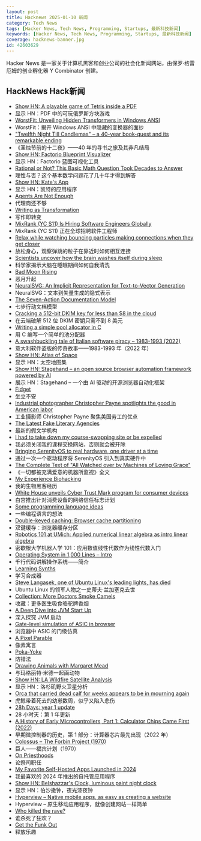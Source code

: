 ```yaml
---
layout: post
title: Hacknews 2025-01-10 新闻
category: Tech News
tags: [Hacker News, Tech News, Programming, Startups, 最新科技新闻]
keywords: [Hacker News, Tech News, Programming, Startups, 最新科技新闻]
coverage: hacknews-banner.jpg
id: 42603629
---
```


Hacker News 是一家关于计算机黑客和创业公司的社会化新闻网站，由保罗·格雷厄姆的创业孵化器 Y Combinator 创建。

## HackNews Hack新闻

- [Show HN: A playable game of Tetris inside a PDF](https://th0mas.nl/downloads/pdftris.pdf)
- 显示 HN：PDF 中的可玩俄罗斯方块游戏
- [WorstFit: Unveiling Hidden Transformers in Windows ANSI](https://blog.orange.tw/posts/2025-01-worstfit-unveiling-hidden-transformers-in-windows-ansi/)
- WorstFit：揭开 Windows ANSI 中隐藏的变换器的面纱
- ["Twelfth Night Till Candlemas" – a 40-year book-quest and its remarkable ending](https://davidallengreen.com/2024/12/twelfth-night-till-candlemas-the-story-of-a-forty-year-book-quest-and-of-its-remarkable-ending/)
- 《圣烛节前的十二夜》——40 年的寻书之旅及其非凡结局
- [Show HN: Factorio Blueprint Visualizer](https://github.com/piebro/factorio-blueprint-visualizer)
- 显示 HN：Factorio 蓝图可视化工具
- [Rational or Not? This Basic Math Question Took Decades to Answer](https://www.quantamagazine.org/rational-or-not-this-basic-math-question-took-decades-to-answer-20250108/)
- 理性与否？这个基本数学问题花了几十年才得到解答
- [Show HN: Kate's App](https://katesapp.org/hn)
- 显示 HN：凯特的应用程序
- [Agents Are Not Enough](https://www.arxiv.org/pdf/2412.16241)
- 代理商还不够
- [Writing as Transformation](https://www.newyorker.com/culture/the-weekend-essay/writing-as-transformation-louise-gluck)
- 写作即转变
- [MixRank (YC S11) Is Hiring Software Engineers Globally]()
- MixRank (YC S11) 正在全球招聘软件工程师
- [Relax while watching bouncing particles making connections when they get closer](https://tiki.li/apps/particles.html?v=2501a)
- 放松身心，观察弹跳的粒子在靠近时如何相互连接
- [Scientists uncover how the brain washes itself during sleep](https://www.science.org/content/article/scientists-uncover-how-brain-washes-itself-during-sleep)
- 科学家揭示大脑在睡眠期间如何自我清洗
- [Bad Moon Rising](https://archaeology.org/issues/january-february-2025/digs-discoveries/bad-moon-rising/)
- 恶月升起
- [NeuralSVG: An Implicit Representation for Text-to-Vector Generation](https://sagipolaczek.github.io/NeuralSVG/)
- NeuralSVG：文本到矢量生成的隐式表示
- [The Seven-Action Documentation Model](https://passo.uno/seven-action-model/)
- 七步行动文档模型
- [Cracking a 512-bit DKIM key for less than $8 in the cloud](https://dmarcchecker.app/articles/crack-512-bit-dkim-rsa-key)
- 在云端破解 512 位 DKIM 密钥只需不到 8 美元
- [Writing a simple pool allocator in C](https://8dcc.github.io/programming/pool-allocator.html)
- 用 C 编写一个简单的池分配器
- [A swashbuckling tale of Italian software piracy – 1983-1993 (2022)](https://genesistemple.com/a-swashbuckling-tale-of-italian-software-piracy-1983-1993)
- 意大利软件盗版的传奇故事——1983-1993 年（2022 年）
- [Show HN: Atlas of Space](https://atlasof.space/)
- 显示 HN：太空地图集
- [Show HN: Stagehand – an open source browser automation framework powered by AI](https://github.com/browserbase/stagehand)
- 展示 HN：Stagehand – 一个由 AI 驱动的开源浏览器自动化框架
- [Fidget](https://www.mattkeeter.com/projects/fidget/)
- 坐立不安
- [Industrial photographer Christopher Payne spotlights the good in American labor](https://www.scopeofwork.net/the-honorable-parts/)
- 工业摄影师 Christopher Payne 聚焦美国劳工的优点
- [The Latest Fake Literary Agencies](https://writerbeware.blog/2024/08/16/the-latest-fake-literary-agencies/)
- 最新的假文学机构
- [I had to take down my course-swapping site or be expelled](https://www.linkedin.com/posts/jdkaim_github-jdkaimhuskyswap-huskyswap-project-activity-7282609173316415488-1jdb)
- 我必须关闭我的课程交换网站，否则就会被开除
- [Bringing SerenityOS to real hardware, one driver at a time](https://sdomi.pl/weblog/23-serenityos-realhw/)
- 通过一次一个驱动程序将 SerenityOS 引入到真实硬件中
- [The Complete Text of "All Watched over by Machines of Loving Grace"](https://blog.jgc.org/2024/12/the-complete-text-of-all-watched-over.html)
- 《一切都被充满爱意的机器所监视》全文
- [My Experience Biohacking](https://vale.rocks/posts/my-experience-biohacking)
- 我的生物黑客经历
- [White House unveils Cyber Trust Mark program for consumer devices](https://www.nextgov.com/cybersecurity/2025/01/white-house-unveils-cyber-trust-mark-program-consumer-devices/401991/)
- 白宫推出针对消费设备的网络信任标志计划
- [Some programming language ideas](https://jerf.org/iri/post/2025/programming_language_ideas/)
- 一些编程语言的想法
- [Double-keyed caching: Browser cache partitioning](https://addyosmani.com/blog/double-keyed-caching/)
- 双键缓存：浏览器​​缓存分区
- [Robotics 101 at UMich: Applied numerical linear algebra as intro linear algebra](https://robotics.umich.edu/academics/courses/course-offerings/rob101-fall-2020/)
- 密歇根大学机器人学 101：应用数值线性代数作为线性代数入门
- [Operating System in 1,000 Lines – Intro](https://operating-system-in-1000-lines.vercel.app/en)
- 千行代码讲解操作系统——简介
- [Learning Synths](https://learningsynths.ableton.com)
- 学习合成器
- [Steve Langasek, one of Ubuntu Linux's leading lights, has died](https://thenewstack.io/steve-langasek-one-of-ubuntu-linuxs-leading-lights-has-died/)
- Ubuntu Linux 的领军人物之一史蒂夫·兰加塞克去世
- [Collection: More Doctors Smoke Camels](https://tobacco.stanford.edu/cigarettes/doctors-smoking/more-doctors-smoke-camels/)
- 收藏：更多医生吸食骆驼牌香烟
- [A Deep Dive into JVM Start Up](https://inside.java/2025/01/09/sw-startup/)
- 深入探究 JVM 启动
- [Gate-level simulation of ASIC in browser](https://znah.net/tt09/)
- 浏览器中 ASIC 的门级仿真
- [A Pixel Parable](https://olano.dev/blog/a-pixel-parable/)
- 像素寓言
- [Poka-Yoke](https://en.wikipedia.org/wiki/Poka-yoke)
- 防错法
- [Drawing Animals with Margaret Mead](https://www.psychologytoday.com/intl/blog/impromptu-man/202412/drawing-animals-with-margaret-mead)
- 与玛格丽特·米德一起画动物
- [Show HN: LA Wildfire Satellite Analysis](https://github.com/xingyzt/fire)
- 显示 HN：洛杉矶野火卫星分析
- [Orca that carried dead calf for weeks appears to be in mourning again](https://www.nytimes.com/2025/01/02/us/mother-orca-tahlequah-calf-dead.html)
- 虎鲸带着死去的幼崽数周，似乎又陷入悲伤
- [28h Days: year 1 update](https://sidhion.com/blog/28h_days_update_1/)
- 28 小时天：第 1 年更新
- [A History of Early Microcontrollers, Part 1: Calculator Chips Came First (2022)](https://www.eejournal.com/article/a-history-of-early-microcontrollers-part-1-calculator-chips-came-first/)
- 早期微控制器的历史，第 1 部分：计算器芯片最先出现（2022 年）
- [Colossus – The Forbin Project (1970)](https://archive.org/details/colossus-the-forbin-project-1970)
- 巨人——福宾计划（1970）
- [On Priesthoods](https://www.astralcodexten.com/p/on-priesthoods)
- 论祭司职任
- [My Favorite Self-Hosted Apps Launched in 2024](https://selfh.st/2024-favorite-new-apps/)
- 我最喜欢的 2024 年推出的自托管应用程序
- [Show HN: Belshazzar's Clock, luminous paint night clock](https://blog.karliner.net/projects/belshazzars-clock/)
- 显示 HN：伯沙撒钟，夜光漆夜钟
- [Hyperview – Native mobile apps, as easy as creating a website](https://hyperview.org/)
- Hyperview – 原生移动应用程序，就像创建网站一样简单
- [Who killed the rave?](https://www.ft.com/content/2138e940-0c81-44b0-87a7-325f278413e1)
- 谁杀死了狂欢？
- [Get the Funk Out](https://lessheavy.substack.com/p/get-the-funk-out)
- 释放乐趣

